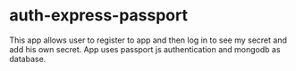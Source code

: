 # auth-express-passport
This app allows user to register to app and then log in to see my secret and add his own secret. App uses passport js authentication and mongodb as database.
